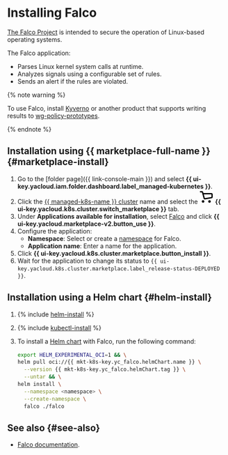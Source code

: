 # Installing Falco

[The Falco Project](https://falco.org/) is intended to secure the operation of Linux-based operating systems.

The Falco application:
* Parses Linux kernel system calls at runtime.
* Analyzes signals using a configurable set of rules.
* Sends an alert if the rules are violated.

{% note warning %}

To use Falco, install [Kyverno](/marketplace/products/yc/kyverno) or another product that supports writing results to [wg-policy-prototypes](https://github.com/kubernetes-sigs/wg-policy-prototypes/blob/master/policy-report/README.md).

{% endnote %}

## Installation using {{ marketplace-full-name }} {#marketplace-install}

1. Go to the [folder page]({{ link-console-main }}) and select **{{ ui-key.yacloud.iam.folder.dashboard.label_managed-kubernetes }}**.
1. Click the [{{ managed-k8s-name }} cluster](../../concepts/index.md#kubernetes-cluster) name and select the ![image](../../../_assets/marketplace.svg) **{{ ui-key.yacloud.k8s.cluster.switch_marketplace }}** tab.
1. Under **Applications available for installation**, select [Falco](/marketplace/products/yc/falco) and click **{{ ui-key.yacloud.marketplace-v2.button_use }}**.
1. Configure the application:
   * **Namespace**: Select or create a [namespace](../../concepts/index.md#namespace) for Falco.
   * **Application name**: Enter a name for the application.
1. Click **{{ ui-key.yacloud.k8s.cluster.marketplace.button_install }}**.
1. Wait for the application to change its status to `{{ ui-key.yacloud.k8s.cluster.marketplace.label_release-status-DEPLOYED }}`.

## Installation using a Helm chart {#helm-install}

1. {% include [helm-install](../../../_includes/managed-kubernetes/helm-install.md) %}

1. {% include [kubectl-install](../../../_includes/managed-kubernetes/kubectl-install.md) %}

1. To install a [Helm chart](https://helm.sh/docs/topics/charts/) with Falco, run the following command:

   ```bash
   export HELM_EXPERIMENTAL_OCI=1 && \
   helm pull oci://{{ mkt-k8s-key.yc_falco.helmChart.name }} \
     --version {{ mkt-k8s-key.yc_falco.helmChart.tag }} \
     --untar && \
   helm install \
     --namespace <namespace> \
     --create-namespace \
     falco ./falco
   ```

## See also {#see-also}

* [Falco documentation](https://falco.org/docs/).